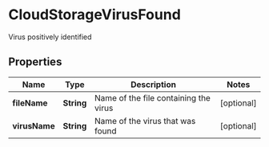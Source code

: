 

# CloudStorageVirusFound

Virus positively identified
## Properties

Name | Type | Description | Notes
------------ | ------------- | ------------- | -------------
**fileName** | **String** | Name of the file containing the virus |  [optional]
**virusName** | **String** | Name of the virus that was found |  [optional]



